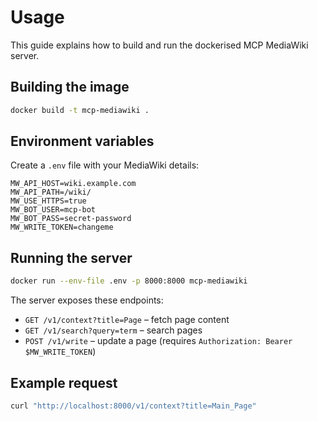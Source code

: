 # Usage

This guide explains how to build and run the dockerised MCP MediaWiki server.

## Building the image

```bash
docker build -t mcp-mediawiki .
```

## Environment variables
Create a `.env` file with your MediaWiki details:

```
MW_API_HOST=wiki.example.com
MW_API_PATH=/wiki/
MW_USE_HTTPS=true
MW_BOT_USER=mcp-bot
MW_BOT_PASS=secret-password
MW_WRITE_TOKEN=changeme
```

## Running the server

```bash
docker run --env-file .env -p 8000:8000 mcp-mediawiki
```

The server exposes these endpoints:

- `GET /v1/context?title=Page` – fetch page content
- `GET /v1/search?query=term` – search pages
- `POST /v1/write` – update a page (requires `Authorization: Bearer $MW_WRITE_TOKEN`)

## Example request

```bash
curl "http://localhost:8000/v1/context?title=Main_Page"
```
